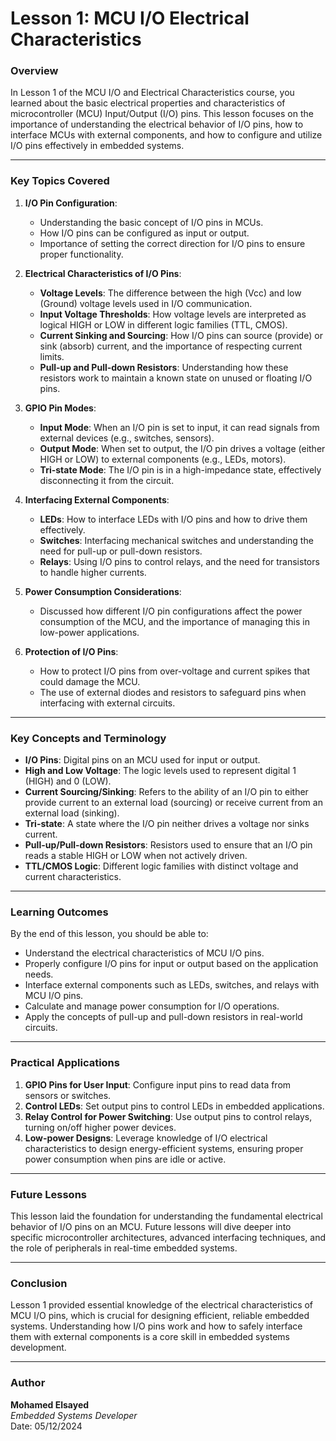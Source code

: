 
# Lesson 1: MCU I/O Electrical Characteristics

### **Overview**
In Lesson 1 of the MCU I/O and Electrical Characteristics course, you learned about the basic electrical properties and characteristics of microcontroller (MCU) Input/Output (I/O) pins. This lesson focuses on the importance of understanding the electrical behavior of I/O pins, how to interface MCUs with external components, and how to configure and utilize I/O pins effectively in embedded systems.

---

### **Key Topics Covered**
1. **I/O Pin Configuration**:
   - Understanding the basic concept of I/O pins in MCUs.
   - How I/O pins can be configured as input or output.
   - Importance of setting the correct direction for I/O pins to ensure proper functionality.
   
2. **Electrical Characteristics of I/O Pins**:
   - **Voltage Levels**: The difference between the high (Vcc) and low (Ground) voltage levels used in I/O communication.
   - **Input Voltage Thresholds**: How voltage levels are interpreted as logical HIGH or LOW in different logic families (TTL, CMOS).
   - **Current Sinking and Sourcing**: How I/O pins can source (provide) or sink (absorb) current, and the importance of respecting current limits.
   - **Pull-up and Pull-down Resistors**: Understanding how these resistors work to maintain a known state on unused or floating I/O pins.

3. **GPIO Pin Modes**:
   - **Input Mode**: When an I/O pin is set to input, it can read signals from external devices (e.g., switches, sensors).
   - **Output Mode**: When set to output, the I/O pin drives a voltage (either HIGH or LOW) to external components (e.g., LEDs, motors).
   - **Tri-state Mode**: The I/O pin is in a high-impedance state, effectively disconnecting it from the circuit.
   
4. **Interfacing External Components**:
   - **LEDs**: How to interface LEDs with I/O pins and how to drive them effectively.
   - **Switches**: Interfacing mechanical switches and understanding the need for pull-up or pull-down resistors.
   - **Relays**: Using I/O pins to control relays, and the need for transistors to handle higher currents.

5. **Power Consumption Considerations**:
   - Discussed how different I/O pin configurations affect the power consumption of the MCU, and the importance of managing this in low-power applications.

6. **Protection of I/O Pins**:
   - How to protect I/O pins from over-voltage and current spikes that could damage the MCU.
   - The use of external diodes and resistors to safeguard pins when interfacing with external circuits.

---

### **Key Concepts and Terminology**
- **I/O Pins**: Digital pins on an MCU used for input or output.
- **High and Low Voltage**: The logic levels used to represent digital 1 (HIGH) and 0 (LOW).
- **Current Sourcing/Sinking**: Refers to the ability of an I/O pin to either provide current to an external load (sourcing) or receive current from an external load (sinking).
- **Tri-state**: A state where the I/O pin neither drives a voltage nor sinks current.
- **Pull-up/Pull-down Resistors**: Resistors used to ensure that an I/O pin reads a stable HIGH or LOW when not actively driven.
- **TTL/CMOS Logic**: Different logic families with distinct voltage and current characteristics.

---

### **Learning Outcomes**
By the end of this lesson, you should be able to:
- Understand the electrical characteristics of MCU I/O pins.
- Properly configure I/O pins for input or output based on the application needs.
- Interface external components such as LEDs, switches, and relays with MCU I/O pins.
- Calculate and manage power consumption for I/O operations.
- Apply the concepts of pull-up and pull-down resistors in real-world circuits.

---

### **Practical Applications**
1. **GPIO Pins for User Input**: Configure input pins to read data from sensors or switches.
2. **Control LEDs**: Set output pins to control LEDs in embedded applications.
3. **Relay Control for Power Switching**: Use output pins to control relays, turning on/off higher power devices.
4. **Low-power Designs**: Leverage knowledge of I/O electrical characteristics to design energy-efficient systems, ensuring proper power consumption when pins are idle or active.

---

### **Future Lessons**
This lesson laid the foundation for understanding the fundamental electrical behavior of I/O pins on an MCU. Future lessons will dive deeper into specific microcontroller architectures, advanced interfacing techniques, and the role of peripherals in real-time embedded systems.

---

### **Conclusion**
Lesson 1 provided essential knowledge of the electrical characteristics of MCU I/O pins, which is crucial for designing efficient, reliable embedded systems. Understanding how I/O pins work and how to safely interface them with external components is a core skill in embedded systems development.

---

### **Author**
**Mohamed Elsayed**  
*Embedded Systems Developer*  
Date: 05/12/2024
